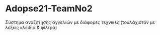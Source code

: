 # Adopse21-TeamNo2
Σύστημα αναζήτησης αγγελιών με διάφορες τεχνικές (τουλάχιστον με λέξεις κλειδιά &amp; φίλτρα)
